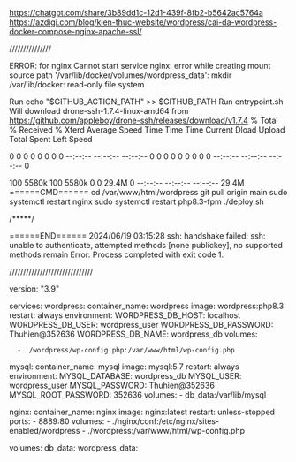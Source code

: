 https://chatgpt.com/share/3b89dd1c-12d1-439f-8fb2-b5642ac5764a
https://azdigi.com/blog/kien-thuc-website/wordpress/cai-da-wordpress-docker-compose-nginx-apache-ssl/

///////////////

ERROR: for nginx  Cannot start service nginx: error while creating mount source path '/var/lib/docker/volumes/wordpress_data': mkdir /var/lib/docker: read-only file system

Run echo "$GITHUB_ACTION_PATH" >> $GITHUB_PATH
Run entrypoint.sh
Will download drone-ssh-1.7.4-linux-amd64 from https://github.com/appleboy/drone-ssh/releases/download/v1.7.4
  % Total    % Received % Xferd  Average Speed   Time    Time     Time  Current
                                 Dload  Upload   Total   Spent    Left  Speed

  0     0    0     0    0     0      0      0 --:--:-- --:--:-- --:--:--     0
  0     0    0     0    0     0      0      0 --:--:-- --:--:-- --:--:--     0

100 5580k  100 5580k    0     0  29.4M      0 --:--:-- --:--:-- --:--:-- 29.4M
======CMD======
cd /var/www/html/wordpress
git pull origin main
sudo systemctl restart nginx
sudo systemctl restart php8.3-fpm
./deploy.sh

/*****/



======END======
2024/06/19 03:15:28 ssh: handshake failed: ssh: unable to authenticate, attempted methods [none publickey], no supported methods remain
Error: Process completed with exit code 1.



//////////////////////////////

version: "3.9"

services:
  wordpress:
    container_name: wordpress
    image: wordpress:php8.3
    restart: always
    environment:
      WORDPRESS_DB_HOST: localhost
      WORDPRESS_DB_USER: wordpress_user
      WORDPRESS_DB_PASSWORD: Thuhien@352636
      WORDPRESS_DB_NAME: wordpress_db
    volumes:

      - ./wordpress/wp-config.php:/var/www/html/wp-config.php


  mysql:
    container_name: mysql
    image: mysql:5.7
    restart: always
    environment:
      MYSQL_DATABASE: wordpress_db
      MYSQL_USER: wordpress_user
      MYSQL_PASSWORD: Thuhien@352636
      MYSQL_ROOT_PASSWORD: 352636
    volumes:
      - db_data:/var/lib/mysql

  nginx:
    container_name: nginx
    image: nginx:latest
    restart: unless-stopped
    ports:
      - 8889:80
    volumes:
      - ./nginx/conf:/etc/nginx/sites-enabled/wordpress
      - ./wordpress:/var/www/html/wp-config.php


volumes:
  db_data:
  wordpress_data:
